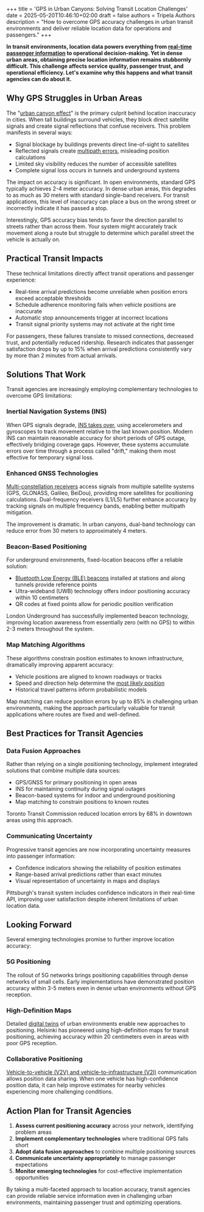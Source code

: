 +++
title = 'GPS in Urban Canyons: Solving Transit Location Challenges'
date = 2025-05-20T10:46:10+02:00
draft = false
authors = Tripela Authors
description = "How to overcome GPS accuracy challenges in urban transit environments and deliver reliable location data for operations and passengers."
+++

**In transit environments, location data powers everything from [real-time passenger information](https://www.traffictechnologytoday.com/news/connected-vehicles-infrastructure/gps-vs-urban-canyons-new-breakthrough-in-nyc-connected-vehicle-pilot.html) to operational decision-making. Yet in dense urban areas, obtaining precise location information remains stubbornly difficult. This challenge affects service quality, passenger trust, and operational efficiency. Let's examine why this happens and what transit agencies can do about it.**

## Why GPS Struggles in Urban Areas

The "[urban canyon effect](https://geoawesome.com/eo-hub/gnss-shadow-matching-improving-gnss-positioning-urban-canyons/)" is the primary culprit behind location inaccuracy in cities. When tall buildings surround vehicles, they block direct satellite signals and create signal reflections that confuse receivers. This problem manifests in several ways:

- Signal blockage by buildings prevents direct line-of-sight to satellites
- Reflected signals create [multipath errors](https://www.u-blox.com/en/technologies/multipath-mitigation), misleading position calculations
- Limited sky visibility reduces the number of accessible satellites
- Complete signal loss occurs in tunnels and underground systems

The impact on accuracy is significant. In open environments, standard GPS typically achieves 2-4 meter accuracy. In dense urban areas, this degrades to as much as 30 meters with standard single-band receivers. For transit applications, this level of inaccuracy can place a bus on the wrong street or incorrectly indicate it has passed a stop.

Interestingly, GPS accuracy bias tends to favor the direction parallel to streets rather than across them. Your system might accurately track movement along a route but struggle to determine which parallel street the vehicle is actually on.

## Practical Transit Impacts

These technical limitations directly affect transit operations and passenger experience:

- Real-time arrival predictions become unreliable when position errors exceed acceptable thresholds
- Schedule adherence monitoring fails when vehicle positions are inaccurate
- Automatic stop announcements trigger at incorrect locations
- Transit signal priority systems may not activate at the right time

For passengers, these failures translate to missed connections, decreased trust, and potentially reduced ridership. Research indicates that passenger satisfaction drops by up to 15% when arrival predictions consistently vary by more than 2 minutes from actual arrivals.

## Solutions That Work

Transit agencies are increasingly employing complementary technologies to overcome GPS limitations:

### Inertial Navigation Systems (INS)

When GPS signals degrade, [INS takes over](https://inertiallabs.com/tunnel-guide-feature-for-gps-aided-ins-improves-performance-during-gnss-outage/), using accelerometers and gyroscopes to track movement relative to the last known position. Modern INS can maintain reasonable accuracy for short periods of GPS outage, effectively bridging coverage gaps. However, these systems accumulate errors over time through a process called "drift," making them most effective for temporary signal loss.

### Enhanced GNSS Technologies

[Multi-constellation receivers](https://www.gnss.ca/gnss/1431-multi-constellation-and-multi-frequency) access signals from multiple satellite systems (GPS, GLONASS, Galileo, BeiDou), providing more satellites for positioning calculations. Dual-frequency receivers (L1/L5) further enhance accuracy by tracking signals on multiple frequency bands, enabling better multipath mitigation.

The improvement is dramatic. In urban canyons, dual-band technology can reduce error from 30 meters to approximately 4 meters.

### Beacon-Based Positioning

For underground environments, fixed-location beacons offer a reliable solution:

- [Bluetooth Low Energy (BLE) beacons](https://www.muyumodule.com/news/smart-subway-passenger-navigation-and-smart-inspection-solution-based-on-bluetooth-ble-beacons/) installed at stations and along tunnels provide reference points
- Ultra-wideband (UWB) technology offers indoor positioning accuracy within 10 centimeters
- QR codes at fixed points allow for periodic position verification

London Underground has successfully implemented beacon technology, improving location awareness from essentially zero (with no GPS) to within 2-3 meters throughout the system.

### Map Matching Algorithms

These algorithms constrain position estimates to known infrastructure, dramatically improving apparent accuracy:

- Vehicle positions are aligned to known roadways or tracks
- Speed and direction help determine the [most likely position](https://www.researchgate.net/publication/222393650_Current_map-matching_algorithms_for_transport_applications_State-of-the_art_and_future_research_directions)
- Historical travel patterns inform probabilistic models

Map matching can reduce position errors by up to 85% in challenging urban environments, making the approach particularly valuable for transit applications where routes are fixed and well-defined.

## Best Practices for Transit Agencies

### Data Fusion Approaches

Rather than relying on a single positioning technology, implement integrated solutions that combine multiple data sources:

- GPS/GNSS for primary positioning in open areas
- INS for maintaining continuity during signal outages
- Beacon-based systems for indoor and underground positioning
- Map matching to constrain positions to known routes

Toronto Transit Commission reduced location errors by 68% in downtown areas using this approach.

### Communicating Uncertainty

Progressive transit agencies are now incorporating uncertainty measures into passenger information:

- Confidence indicators showing the reliability of position estimates
- Range-based arrival predictions rather than exact minutes
- Visual representation of uncertainty in maps and displays

Pittsburgh's transit system includes confidence indicators in their real-time API, improving user satisfaction despite inherent limitations of urban location data.

## Looking Forward

Several emerging technologies promise to further improve location accuracy:

### 5G Positioning

The rollout of 5G networks brings positioning capabilities through dense networks of small cells. Early implementations have demonstrated position accuracy within 3-5 meters even in dense urban environments without GPS reception.

### High-Definition Maps

Detailed [digital twins](https://drawandcode.com/learning-zone/what-is-a-visual-positioning-system/) of urban environments enable new approaches to positioning. Helsinki has pioneered using high-definition maps for transit positioning, achieving accuracy within 20 centimeters even in areas with poor GPS reception.

### Collaborative Positioning

[Vehicle-to-vehicle (V2V) and vehicle-to-infrastructure (V2I)](https://syntony-gnss.com/products/gps-coverage-extension-subwave) communication allows position data sharing. When one vehicle has high-confidence position data, it can help improve estimates for nearby vehicles experiencing more challenging conditions.

## Action Plan for Transit Agencies

1. **Assess current positioning accuracy** across your network, identifying problem areas
2. **Implement complementary technologies** where traditional GPS falls short
3. **Adopt data fusion approaches** to combine multiple positioning sources
4. **Communicate uncertainty appropriately** to manage passenger expectations
5. **Monitor emerging technologies** for cost-effective implementation opportunities

By taking a multi-faceted approach to location accuracy, transit agencies can provide reliable service information even in challenging urban environments, maintaining passenger trust and optimizing operations.
